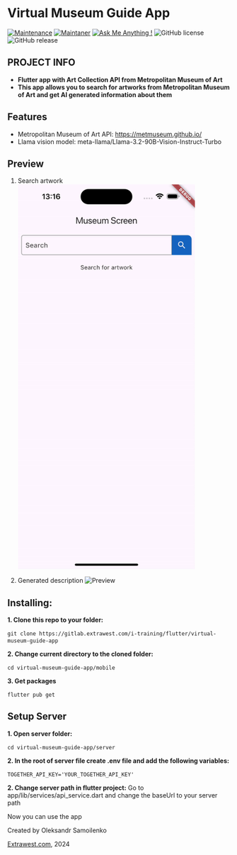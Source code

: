 # Virtual Museum Guide App
[![Maintenance](https://img.shields.io/badge/Maintained%3F-yes-green.svg)]()
[![Maintaner](https://img.shields.io/static/v1?label=Oleksandr%20Samoilenko&message=Maintainer&color=red)](mailto:oleksandr.samoilenko@extrawest.com)
[![Ask Me Anything !](https://img.shields.io/badge/Ask%20me-anything-1abc9c.svg)]()
![GitHub license](https://img.shields.io/github/license/Naereen/StrapDown.js.svg)
![GitHub release](https://img.shields.io/badge/release-v1.0.0-blue)

## PROJECT INFO
- **Flutter app with Art Collection API from Metropolitan Museum of Art**
- **This app allows you to search for artworks from Metropolitan Museum of Art  and get AI generated information about them**

## Features
- Metropolitan Museum of Art API: https://metmuseum.github.io/
- Llama vision model: meta-llama/Llama-3.2-90B-Vision-Instruct-Turbo

## Preview

1. Search artwork
   <img src="https://github.com/extrawest/Virtual-Museum-Guide-App/blob/main/demo/search.gif" alt="Preview" width="400"/>

2. Generated description 
   <img src="https://github.com/extrawest/Virtual-Museum-Guide-App/blob/main/demo/description" alt="Preview" width="400"/>


## Installing:
**1. Clone this repo to your folder:**

```
git clone https://gitlab.extrawest.com/i-training/flutter/virtual-museum-guide-app
```

**2. Change current directory to the cloned folder:**

```
cd virtual-museum-guide-app/mobile
```

**3. Get packages**

```
flutter pub get
```

## Setup Server
**1. Open server folder:**

```
cd virtual-museum-guide-app/server
```

**2. In the root of server file create .env file and add the following variables:**

```
TOGETHER_API_KEY='YOUR_TOGETHER_API_KEY'
```


**2. Change server path in flutter project:**
Go to app/lib/services/api_service.dart and change the baseUrl to your server path

Now you can use the app


Created by Oleksandr Samoilenko

[Extrawest.com](https://www.extrawest.com), 2024

